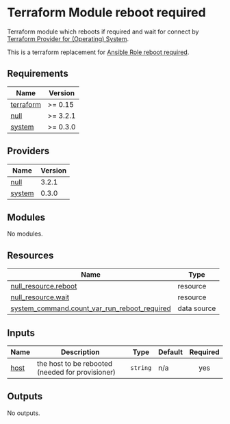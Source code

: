 # Terraform Module reboot required

Terraform module which reboots if required and wait for connect by [Terraform Provider for (Operating) System](https://registry.terraform.io/providers/neuspaces/system).

This is a terraform replacement for [Ansible Role reboot required](https://github.com/l-with/ansible-role-certbot).

<!-- BEGIN_TF_DOCS -->
## Requirements

| Name | Version |
|------|---------|
| <a name="requirement_terraform"></a> [terraform](#requirement\_terraform) | >= 0.15 |
| <a name="requirement_null"></a> [null](#requirement\_null) | >= 3.2.1 |
| <a name="requirement_system"></a> [system](#requirement\_system) | >= 0.3.0 |

## Providers

| Name | Version |
|------|---------|
| <a name="provider_null"></a> [null](#provider\_null) | 3.2.1 |
| <a name="provider_system"></a> [system](#provider\_system) | 0.3.0 |

## Modules

No modules.

## Resources

| Name | Type |
|------|------|
| [null_resource.reboot](https://registry.terraform.io/providers/hashicorp/null/latest/docs/resources/resource) | resource |
| [null_resource.wait](https://registry.terraform.io/providers/hashicorp/null/latest/docs/resources/resource) | resource |
| [system_command.count_var_run_reboot_required](https://registry.terraform.io/providers/neuspaces/system/latest/docs/data-sources/command) | data source |

## Inputs

| Name | Description | Type | Default | Required |
|------|-------------|------|---------|:--------:|
| <a name="input_host"></a> [host](#input\_host) | the host to be rebooted (needed for provisioner) | `string` | n/a | yes |

## Outputs

No outputs.
<!-- END_TF_DOCS -->
